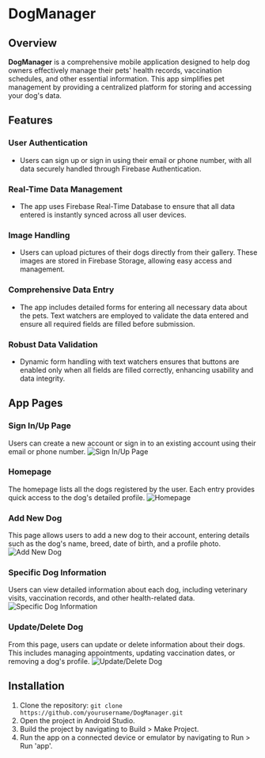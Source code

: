 # DogManager

## Overview

**DogManager** is a comprehensive mobile application designed to help dog owners effectively manage their pets' health records, vaccination schedules, and other essential information. This app simplifies pet management by providing a centralized platform for storing and accessing your dog's data.

## Features

### User Authentication
- Users can sign up or sign in using their email or phone number, with all data securely handled through Firebase Authentication.

### Real-Time Data Management
- The app uses Firebase Real-Time Database to ensure that all data entered is instantly synced across all user devices.

### Image Handling
- Users can upload pictures of their dogs directly from their gallery. These images are stored in Firebase Storage, allowing easy access and management.

### Comprehensive Data Entry
- The app includes detailed forms for entering all necessary data about the pets. Text watchers are employed to validate the data entered and ensure all required fields are filled before submission.

### Robust Data Validation
- Dynamic form handling with text watchers ensures that buttons are enabled only when all fields are filled correctly, enhancing usability and data integrity.

## App Pages

### Sign In/Up Page
Users can create a new account or sign in to an existing account using their email or phone number.
![Sign In/Up Page](path/to/signin_screenshot.png)

### Homepage
The homepage lists all the dogs registered by the user. Each entry provides quick access to the dog's detailed profile.
![Homepage](path/to/homepage_screenshot.png)

### Add New Dog
This page allows users to add a new dog to their account, entering details such as the dog's name, breed, date of birth, and a profile photo.
![Add New Dog](path/to/addnewdog_screenshot.png)

### Specific Dog Information
Users can view detailed information about each dog, including veterinary visits, vaccination records, and other health-related data.
![Specific Dog Information](path/to/specificdoginfo_screenshot.png)

### Update/Delete Dog
From this page, users can update or delete information about their dogs. This includes managing appointments, updating vaccination dates, or removing a dog's profile.
![Update/Delete Dog](path/to/updatedeletedog_screenshot.png)

## Installation

1. Clone the repository:
   ```git clone https://github.com/yourusername/DogManager.git```
2. Open the project in Android Studio.
3. Build the project by navigating to Build > Make Project.
4. Run the app on a connected device or emulator by navigating to Run > Run 'app'.

